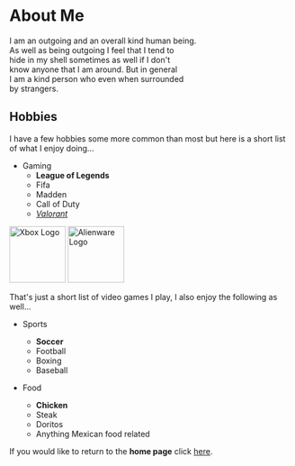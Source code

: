# About Me
I am an outgoing and an overall kind human being.  
As well as being outgoing I feel that I tend to  
hide in my shell sometimes as well if I don't   
know anyone that I am around. But in general  
I am a kind person who even when surrounded  
by strangers. 

## Hobbies
I have a few hobbies some more common than most
but here is a short list of what I enjoy doing...

* Gaming
  * **League of Legends**
  * Fifa
  * Madden
  * Call of Duty
  * [_Valorant_](https://playvalorant.com/en-us/)
 <img src="https://cdn.mos.cms.futurecdn.net/nyhXya3jDwWbXB4ej4dBbi-1200-80.jpg" alt="Xbox Logo" width="100"/>
 <img src="https://www.logolynx.com/images/logolynx/84/8425fcb1556ef1e2ba2677129ae3c54a.jpeg" alt="Alienware Logo" width="100"/>

That's just a short list of video games I play,
I also enjoy the following as well...

* Sports
  * **Soccer**
  * Football
  * Boxing
  * Baseball

* Food
  * **Chicken**
  * Steak
  * Doritos
  * Anything Mexican food related

If you would like to return to the **home page** click [here](https://github.com/Tpack12/Midterm-Project/edit/main/README.md).
 
